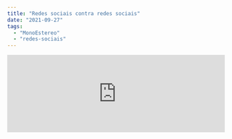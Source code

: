 ```yaml
---
title: "Redes sociais contra redes sociais"
date: "2021-09-27"
tags: 
  - "MonoEstereo"
  - "redes-sociais"
---
```


<iframe src="https://anchor.fm/monoestereo/embed/episodes/Redes-sociais-contra-redes-sociais-e17ojhh" height="180px" width="100%" frameborder="0" scrolling="no" style="width:100%;height:180px"></iframe>
